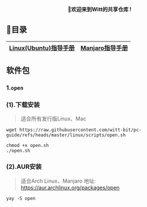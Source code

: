 <p align="center">
	<strong>🍬欢迎来到Witt的共享仓库 !</strong>
</p>


## 📝目录

| [Linux(Ubuntu)指导手册](linux/linux-guide.md) | [Manjaro指导手册](linux/manjaro-guide.md) |
| --------------------------------------------- | ----------------------------------------- |


## 软件包

### 1.`open`

### (1).下载安装

> 适合所有发行版Linux、Mac

```shell
wget https://raw.githubusercontent.com/witt-bit/pc-guide/refs/heads/master/linux/scripts/open.sh

chmod +x open.sh
./open.sh
```

### (2).AUR安装

> 适合Arch Linux、Manjaro
> 地址: https://aur.archlinux.org/packages/open

```shell
yay -S open
```
